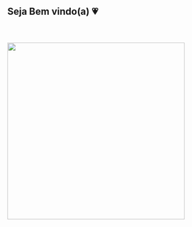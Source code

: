 ## Seja Bem vindo(a) 💗
<img style="margin-top: 40px;" align="rigth" width="400px" src="https://giphy.com/embed/3oKIPsx2VAYAgEHC12"> 

<!--
**juliaturubia/juliaturubia** is a ✨ _special_ ✨ repository because its `README.md` (this file) appears on your GitHub profile.

Here are some ideas to get you started:

- 🔭 I’m currently working on ...
- 🌱 I’m currently learning ...
- 👯 I’m looking to collaborate on ...
- 🤔 I’m looking for help with ...
- 💬 Ask me about ...
- 📫 How to reach me: ...
- 😄 Pronouns: ...
- ⚡ Fun fact: ...
-->
